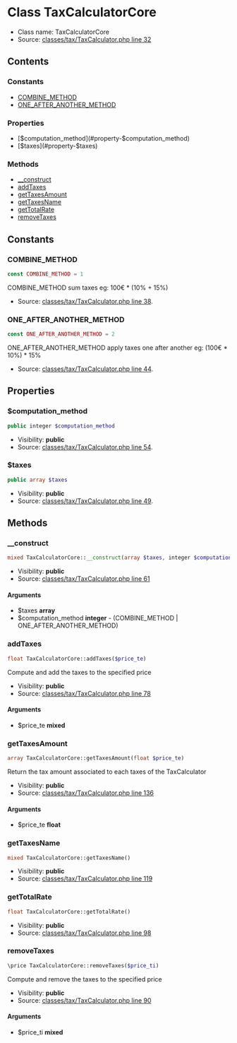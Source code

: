 Class TaxCalculatorCore
=====================





* Class name: TaxCalculatorCore
* Source: [classes/tax/TaxCalculator.php line 32](https://github.com/PrestaShop/PrestaShop/blob/1.5.6.2/classes/tax/TaxCalculator.php#L32)


Contents
--------

### Constants

* [COMBINE_METHOD](#constant-COMBINE_METHOD)
* [ONE_AFTER_ANOTHER_METHOD](#constant-ONE_AFTER_ANOTHER_METHOD)

### Properties

* [$computation_method](#property-$computation_method)
* [$taxes](#property-$taxes)

### Methods

* [__construct](#method-__construct)
* [addTaxes](#method-addTaxes)
* [getTaxesAmount](#method-getTaxesAmount)
* [getTaxesName](#method-getTaxesName)
* [getTotalRate](#method-getTotalRate)
* [removeTaxes](#method-removeTaxes)


Constants
----------


### <a name="constant-COMBINE_METHOD"></a>COMBINE_METHOD

```php
const COMBINE_METHOD = 1
```

COMBINE_METHOD sum taxes
eg: 100€ * (10% + 15%)



* Source: [classes/tax/TaxCalculator.php line 38](https://github.com/PrestaShop/PrestaShop/blob/1.5.6.2/classes/tax/TaxCalculator.php#L38).


### <a name="constant-ONE_AFTER_ANOTHER_METHOD"></a>ONE_AFTER_ANOTHER_METHOD

```php
const ONE_AFTER_ANOTHER_METHOD = 2
```

ONE_AFTER_ANOTHER_METHOD apply taxes one after another
eg: (100€ * 10%) * 15%



* Source: [classes/tax/TaxCalculator.php line 44](https://github.com/PrestaShop/PrestaShop/blob/1.5.6.2/classes/tax/TaxCalculator.php#L44).


Properties
----------


### <a name="property-$computation_method"></a>$computation_method

```php
public integer $computation_method
```





* Visibility: **public**
* Source: [classes/tax/TaxCalculator.php line 54](https://github.com/PrestaShop/PrestaShop/blob/1.5.6.2/classes/tax/TaxCalculator.php#L54).


### <a name="property-$taxes"></a>$taxes

```php
public array $taxes
```





* Visibility: **public**
* Source: [classes/tax/TaxCalculator.php line 49](https://github.com/PrestaShop/PrestaShop/blob/1.5.6.2/classes/tax/TaxCalculator.php#L49).


Methods
-------


### <a name="method-__construct"></a>__construct

```php
mixed TaxCalculatorCore::__construct(array $taxes, integer $computation_method)
```





* Visibility: **public**
* Source: [classes/tax/TaxCalculator.php line 61](https://github.com/PrestaShop/PrestaShop/blob/1.5.6.2/classes/tax/TaxCalculator.php#L61)


#### Arguments
* $taxes **array**
* $computation_method **integer** - (COMBINE_METHOD | ONE_AFTER_ANOTHER_METHOD)



### <a name="method-addTaxes"></a>addTaxes

```php
float TaxCalculatorCore::addTaxes($price_te)
```

Compute and add the taxes to the specified price



* Visibility: **public**
* Source: [classes/tax/TaxCalculator.php line 78](https://github.com/PrestaShop/PrestaShop/blob/1.5.6.2/classes/tax/TaxCalculator.php#L78)


#### Arguments
* $price_te **mixed**



### <a name="method-getTaxesAmount"></a>getTaxesAmount

```php
array TaxCalculatorCore::getTaxesAmount(float $price_te)
```

Return the tax amount associated to each taxes of the TaxCalculator



* Visibility: **public**
* Source: [classes/tax/TaxCalculator.php line 136](https://github.com/PrestaShop/PrestaShop/blob/1.5.6.2/classes/tax/TaxCalculator.php#L136)


#### Arguments
* $price_te **float**



### <a name="method-getTaxesName"></a>getTaxesName

```php
mixed TaxCalculatorCore::getTaxesName()
```





* Visibility: **public**
* Source: [classes/tax/TaxCalculator.php line 119](https://github.com/PrestaShop/PrestaShop/blob/1.5.6.2/classes/tax/TaxCalculator.php#L119)




### <a name="method-getTotalRate"></a>getTotalRate

```php
float TaxCalculatorCore::getTotalRate()
```





* Visibility: **public**
* Source: [classes/tax/TaxCalculator.php line 98](https://github.com/PrestaShop/PrestaShop/blob/1.5.6.2/classes/tax/TaxCalculator.php#L98)




### <a name="method-removeTaxes"></a>removeTaxes

```php
\price TaxCalculatorCore::removeTaxes($price_ti)
```

Compute and remove the taxes to the specified price



* Visibility: **public**
* Source: [classes/tax/TaxCalculator.php line 90](https://github.com/PrestaShop/PrestaShop/blob/1.5.6.2/classes/tax/TaxCalculator.php#L90)


#### Arguments
* $price_ti **mixed**


